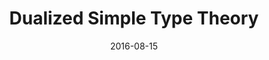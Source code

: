 ---
type: article
authors:
  - Harley Eades III
  - Aaron Stump
  - Ryan McCleeary
title: "Dualized Simple Type Theory"
journal: "Logical Methods in Computer Science"
note: "Volume 12, Issue 3"
date: 2016-08-15
resource:
  type: doi
  pdf-url: 10.2168/LMCS-12(3:2)2016
---